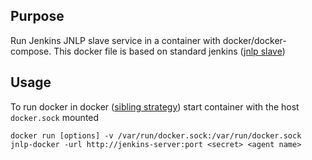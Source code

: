 ## Purpose

Run Jenkins JNLP slave service in a container with docker/docker-compose. This docker file is based on standard jenkins ([jnlp slave](https://hub.docker.com/r/jenkins/jnlp-slave/))

## Usage

To run docker in docker ([sibling strategy](https://www.develves.net/blogs/asd/2016-05-27-alternative-to-docker-in-docker/)) start container with the host `docker.sock` mounted

    docker run [options] -v /var/run/docker.sock:/var/run/docker.sock jnlp-docker -url http://jenkins-server:port <secret> <agent name>

